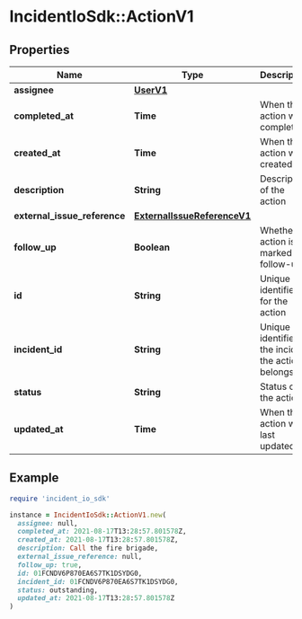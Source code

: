 # IncidentIoSdk::ActionV1

## Properties

| Name | Type | Description | Notes |
| ---- | ---- | ----------- | ----- |
| **assignee** | [**UserV1**](UserV1.md) |  | [optional] |
| **completed_at** | **Time** | When the action was completed | [optional] |
| **created_at** | **Time** | When the action was created |  |
| **description** | **String** | Description of the action | [optional] |
| **external_issue_reference** | [**ExternalIssueReferenceV1**](ExternalIssueReferenceV1.md) |  | [optional] |
| **follow_up** | **Boolean** | Whether an action is marked as follow-up |  |
| **id** | **String** | Unique identifier for the action |  |
| **incident_id** | **String** | Unique identifier of the incident the action belongs to |  |
| **status** | **String** | Status of the action |  |
| **updated_at** | **Time** | When the action was last updated |  |

## Example

```ruby
require 'incident_io_sdk'

instance = IncidentIoSdk::ActionV1.new(
  assignee: null,
  completed_at: 2021-08-17T13:28:57.801578Z,
  created_at: 2021-08-17T13:28:57.801578Z,
  description: Call the fire brigade,
  external_issue_reference: null,
  follow_up: true,
  id: 01FCNDV6P870EA6S7TK1DSYDG0,
  incident_id: 01FCNDV6P870EA6S7TK1DSYDG0,
  status: outstanding,
  updated_at: 2021-08-17T13:28:57.801578Z
)
```


